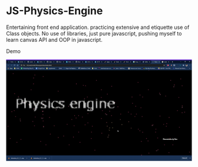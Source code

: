 
# JS-Physics-Engine
Entertaining front end application.
practicing extensive and etiquette use of Class objects.
No use of libraries, just pure javascript, pushing myself to learn canvas API and OOP in javascript.



 Demo
 
![PE demo](./demo.gif)
